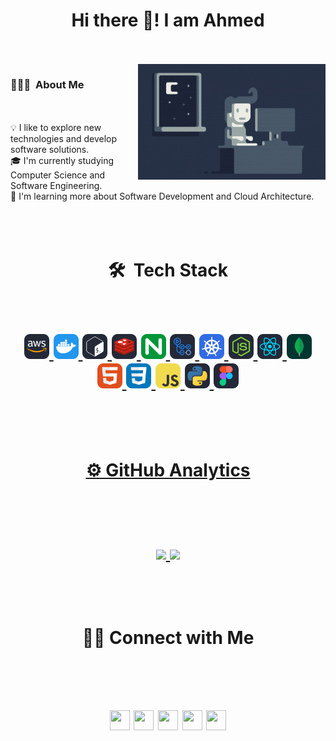 <h1 align="center">
 <strong> Hi there 👋! I am Ahmed</strong>
</h1>

<br />
<br />

<img alt="Night Coding" src="https://raw.githubusercontent.com/AVS1508/AVS1508/master/assets/Night-Coding.gif" align="right" />

### 👨🏻‍💻 &nbsp;About Me

<br />
<br />
💡 I like to explore new technologies and develop software solutions.<br/>
🎓 I'm currently studying Computer Science and Software Engineering.<br/>
🌱 I'm learning more about Software Development and Cloud Architecture.
<br />
<br />
<br />
<br />

<h1 align="center">
🛠 &nbsp;Tech Stack
<h1>
<div align="center">
<br />
<a margin="10" href="https://aws.amazon.com/" target="_blank"><img margin="10px" height="40" src="./Icons/AWS-Dark.svg" alt="AWS"/>
<a margin="10" href="https://www.docker.com" target="_blank"><img margin="10px" height="40" src="./Icons/Docker.svg" alt="Docker"/>
<a margin="10" href="https://www.gnu.org/software/bash/" target="_blank"><img margin="10px" height="40" src="./Icons/Bash-Dark.svg" alt="Bash"/>
<a margin="10" href="https://redis.io/" target="_blank"><img margin="10px" height="40" src="./Icons/Redis-Dark.svg" alt="Redis"/>
<a margin="10" href="https://www.nginx.com/" target="_blank"><img margin="10px" height="40" src="./Icons/Nginx.svg" alt="Nginx"/>
<a margin="10" href="https://github.com/features/actions" target="_blank"><img margin="10px" height="40" src="./Icons/GithubActions-Dark.svg" alt="GithubActions"/>
<a margin="10" href="https://kubernetes.io/" target="_blank"><img margin="10px" height="40" src="./Icons/Kubernetes.svg" alt="Kubernetes"/>
<a margin="10" href="https://nodejs.org" target="_blank"><img margin="10px" height="40" src="./Icons/NodeJS-Dark.svg" alt="nodejs"/>
<a margin="10" href="https://reactjs.org" target="_blank"><img margin="10px" height="40" src="./Icons/React-Dark.svg" alt="react"/>
<a margin="10" href="https://mongodb.com" target="_blank"><img margin="10px" height="40" src="./Icons/MongoDB.svg" alt="mongodb"/>
<a margin="10" href="https://developer.mozilla.org/en-US/docs/Web/HTML" target="_blank"><img margin="10px" height="40" src="./Icons/HTML.svg" alt="html"/>
<a margin="10" href="https://developer.mozilla.org/en-US/docs/Web/CSS" target="_blank"><img margin="10px" height="40" src="./Icons/CSS.svg" alt="css"/>
<a margin="10" href="https://developer.mozilla.org/en-US/docs/Web/JavaScript" target="_blank"><img margin="10px" height="40" src="./Icons/JavaScript.svg" alt="javascript"/>
<a margin="10" href="https://www.python.org/" target="_blank"><img margin="10px" height="40" src="./Icons/Python-Dark.svg" alt="Python"/>
<a margin="10" href="https://figma.com" target="_blank"><img margin="10px" height="40" src="./Icons/Figma-Dark.svg" alt="figma"/>
<!-- <a margin="10" href="https://figma.com" target="_blank"><img margin="10px" height="40" src="./Icons/ExpressJS-Dark.svg" alt="ExpressJS"/> -->
<!-- <a margin="10" href="https://figma.com" target="_blank"><img margin="10px" height="40" src="./Icons/Git.svg" alt="Git"/> -->
<!-- <a margin="10" href="https://figma.com" target="_blank"><img margin="10px" height="40" src="./Icons/Github-Dark.svg" alt="Github"/> -->
<!-- <a margin="10" href="https://figma.com" target="_blank"><img margin="10px" height="40" src="./Icons/Linux-Dark.svg" alt="Linux"/> -->
</div>
<br />

<div align="center">
<br />
 
<h4 align="center">
⚙️ GitHub Analytics
</h4>
<br />
<p align="center">
<a href="https://github.com/AhmedAb1d">
  <img height="180em" src="https://github-readme-stats-eight-theta.vercel.app/api?username=AhmedAb1d&show_icons=true&theme=dark&bg_color=0A0A0A&include_all_commits=true&count_private=true"/>
  <img height="180em" src="https://github-readme-stats-eight-theta.vercel.app/api/top-langs/?username=AhmedAb1d&layout=compact&langs_count=8&theme=dark&bg_color=0A0A0A"/>
</a>
</p>
 
 <br />
<h4 align="center">
🤝🏻 Connect with Me
</h4>
<br />
<p align="center"> </a> 
<a href="https://www.facebook.com/ahmed.abiidd/" target="_blank" rel="noreferrer"><img src="https://raw.githubusercontent.com/danielcranney/readme-generator/main/public/icons/socials/facebook.svg" width="32" height="32" /></a>
<a href="https://www.github.com/AhmedAb1d" target="_blank" rel="noreferrer"><img src="https://raw.githubusercontent.com/danielcranney/readme-generator/main/public/icons/socials/github-dark.svg" width="32" height="32" /></a> 
<a href="https://discord.com/users/S.w.t#0332" target="_blank" rel="noreferrer"><img src="https://raw.githubusercontent.com/danielcranney/readme-generator/main/public/icons/socials/discord.svg" width="32" height="32" /></a> 
<a href="https://www.linkedin.com/in/ahmed--abid" target="_blank" rel="noreferrer"><img src="https://raw.githubusercontent.com/danielcranney/readme-generator/main/public/icons/socials/linkedin.svg" width="32" height="32" /></a> 
<a href="https://www.stackoverflow.com/users/17696619/ahmed-abid" target="_blank" rel="noreferrer"><img src="https://raw.githubusercontent.com/danielcranney/readme-generator/main/public/icons/socials/stackoverflow.svg" width="32" height="32" /></a>
